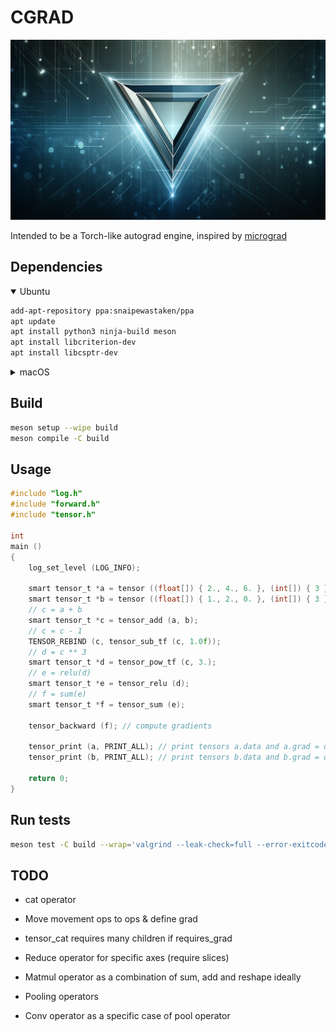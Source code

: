 # CGRAD
![logo](docs/logo.png)

Intended to be a Torch-like autograd engine, inspired by [micrograd](https://github.com/karpathy/micrograd/tree/master)

## Dependencies
<details open>
    <summary>Ubuntu</summary>

```bash
add-apt-repository ppa:snaipewastaken/ppa
apt update
apt install python3 ninja-build meson
apt install libcriterion-dev
apt install libcsptr-dev
```

</details>

<details>
    <summary>macOS</summary>

```bash
brew install meson
brew install criterion
brew install libcsptr
export LDFLAGS="-L/opt/homebrew/opt/criterion/lib -L/opt/homebrew/opt/libcsptr/lib"
export CPPFLAGS="-I/opt/homebrew/opt/criterion/include -I/opt/homebrew/opt/libcsptr/include"
```

</details>

## Build
```bash
meson setup --wipe build
meson compile -C build
```

## Usage
```C
#include "log.h"
#include "forward.h"
#include "tensor.h"

int
main ()
{
    log_set_level (LOG_INFO);

    smart tensor_t *a = tensor ((float[]) { 2., 4., 6. }, (int[]) { 3 }, 1, true);
    smart tensor_t *b = tensor ((float[]) { 1., 2., 0. }, (int[]) { 3 }, 1, true);
    // c = a + b
    smart tensor_t *c = tensor_add (a, b);
    // c = c - 1
    TENSOR_REBIND (c, tensor_sub_tf (c, 1.0f));
    // d = c ** 3
    smart tensor_t *d = tensor_pow_tf (c, 3.);
    // e = relu(d)
    smart tensor_t *e = tensor_relu (d);
    // f = sum(e)
    smart tensor_t *f = tensor_sum (e);

    tensor_backward (f); // compute gradients

    tensor_print (a, PRINT_ALL); // print tensors a.data and a.grad = d(f)/d(a)
    tensor_print (b, PRINT_ALL); // print tensors b.data and b.grad = d(f)/d(b)

    return 0;
}
```

## Run tests
```bash
meson test -C build --wrap='valgrind --leak-check=full --error-exitcode=1' --verbose
```

## TODO
- cat operator

- Move movement ops to ops & define grad
- tensor_cat requires many children if requires_grad
- Reduce operator for specific axes (require slices)
- Matmul operator as a combination of sum, add and reshape ideally
- Pooling operators
- Conv operator as a specific case of pool operator
